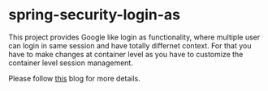 # spring-security-login-as


This project provides Google like login as functionality, where multiple user can login in same session and have totally differnet context. 
For that you have to make changes at container level as you have to customize the container level session management. 

Please follow [this](http://www.google.com) blog for more details. 

